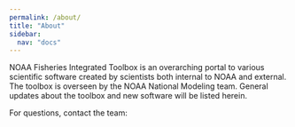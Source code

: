 ```yaml
---
permalink: /about/
title: "About"
sidebar:
  nav: "docs"
---
```


NOAA Fisheries Integrated Toolbox is an overarching portal to various scientific software created by scientists both internal to NOAA and external.  The toolbox is overseen by the NOAA National Modeling team.  General updates about the toolbox and new software will be listed herein.

For questions, contact the team: